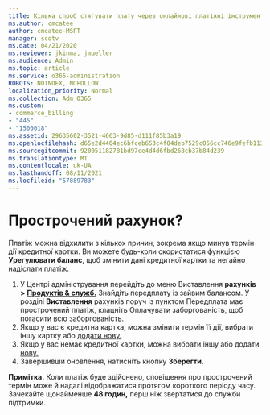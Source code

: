 ```yaml
---
title: Кілька спроб стягувати плату через онлайнові платіжні інструменти
ms.author: cmcatee
author: cmcatee-MSFT
manager: scotv
ms.date: 04/21/2020
ms.reviewer: jkinma, jmueller
ms.audience: Admin
ms.topic: article
ms.service: o365-administration
ROBOTS: NOINDEX, NOFOLLOW
localization_priority: Normal
ms.collection: Adm_O365
ms.custom:
- commerce_billing
- "445"
- "1500018"
ms.assetid: 29635602-3521-4663-9d85-d111f85b3a19
ms.openlocfilehash: d65e2d4404ec6bfceb653c4f04deb7529c056cc746e9fefb113cdc1fd16261b1
ms.sourcegitcommit: 920051182781bd97ce4d4d6fbd268cb37b84d239
ms.translationtype: MT
ms.contentlocale: uk-UA
ms.lasthandoff: 08/11/2021
ms.locfileid: "57889783"
---
```

# <a name="past-due-account"></a>Прострочений рахунок?

Платіж можна відхилити з кількох причин, зокрема якщо минув термін дії кредитної картки. Ви можете будь-коли скористатися функцією **Урегулювати баланс**, щоб змінити дані кредитної картки та негайно надіслати платіж.

1. У Центрі адміністрування перейдіть до меню Виставлення **рахунків > [Продуктів & служб.](https://go.microsoft.com/fwlink/p/?linkid=842054)**
Знайдіть передплату із зайвим балансом. У розділі **Виставлення** рахунків поруч із пунктом  Передплата має прострочений платіж, клацніть Оплачувати заборгованість, щоб погасити всю заборгованість.
2. Якщо у вас є кредитна картка, можна змінити термін її дії, вибрати іншу картку або [додати нову.](https://docs.microsoft.com/microsoft-365/commerce/billing-and-payments/manage-payment-methods)
3. Якщо у вас немає кредитної картки, можна вибрати іншу або додати [нову.](https://docs.microsoft.com/microsoft-365/commerce/billing-and-payments/manage-payment-methods)
4. Завершивши оновлення, натисніть кнопку **Зберегти.**

**Примітка.** Коли платіж буде здійснено, сповіщення про прострочений термін може й надалі відображатися протягом короткого періоду часу. Зачекайте щонайменше **48 годин,** перш ніж звертатися до служби підтримки.

